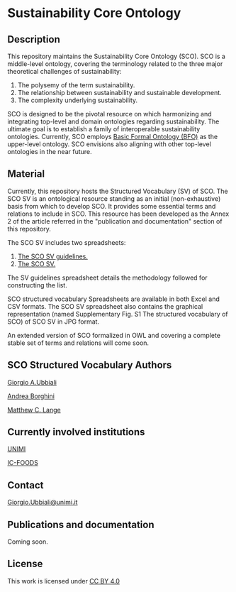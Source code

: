 # Sustainability Core Ontology

## Description

This repository maintains the Sustainability Core Ontology (SCO). SCO is a middle-level ontology, covering the terminology related to the three major theoretical challenges of sustainability:
1) The polysemy of the term sustainability.
2) The relationship between sustainability and sustainable development.
3) The complexity underlying sustainability.
   
SCO is designed to be the pivotal resource on which harmonizing and integrating top-level and domain ontologies regarding sustainability. The ultimate goal is to establish a family of interoperable sustainability ontologies. Currently, SCO employs [Basic Formal Ontology (BFO)](https://github.com/BFO-ontology/BFO-2020) as the upper-level ontology. SCO envisions also aligning with other top-level ontologies in the near future.


## Material

Currently, this repository hosts the Structured Vocabulary (SV) of SCO. The SCO SV is an ontological resource standing as an initial (non-exhaustive) basis from which to develop SCO. It provides some essential terms and relations to include in SCO. This resource has been developed as the Annex 2 of the article referred in the "publication and documentation" section of this repository.

The SCO SV includes two spreadsheets: 

1) [The SCO SV guidelines.](https://github.com/gioUbbiali/Sustainability-Core-Ontology/tree/main/SCO%20SV%20guidelines)
2) [The SCO SV.](https://github.com/gioUbbiali/Sustainability-Core-Ontology/tree/main/SCO%20SV%20guidelines) 

The SV guidelines spreadsheet details the methodology followed for constructing the list.

SCO structured vocabulary Spreadsheets are available in both Excel and CSV formats. The SCO SV spreadsheet also contains the graphical representation (named Supplementary Fig. S1 The structured vocabulary of SCO) of SCO SV in JPG format.


An extended version of SCO formalized in OWL and covering a complete stable set of terms and relations will come soon.


##  SCO Structured Vocabulary Authors  

[Giorgio A.Ubbiali](https://orcid.org/0000-0001-7872-1770)

[Andrea Borghini](https://orcid.org/0000-0002-2239-1482)

[Matthew C. Lange](https://orcid.org/0000-0002-6148-7962)


## Currently involved institutions

[UNIMI](https://www.unimi.it/it)

[IC-FOODS](https://www.ic-foods.org/)


## Contact

Giorgio.Ubbiali@unimi.it


## Publications and documentation

Coming soon.


## License
This work is licensed under [CC BY 4.0 ](https://creativecommons.org/licenses/by/4.0/)
